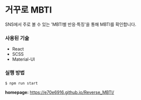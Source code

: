 # 거꾸로 MBTI

SNS에서 주로 볼 수 있는 'MBTI별 반응·특징'을 통해 MBTI를 확인합니다.

### 사용된 기술
- React
- SCSS
- Material-UI

### 실행 방법

```$ npm run start```

**homepage:** https://e70e6916.github.io/Reverse_MBTI/

